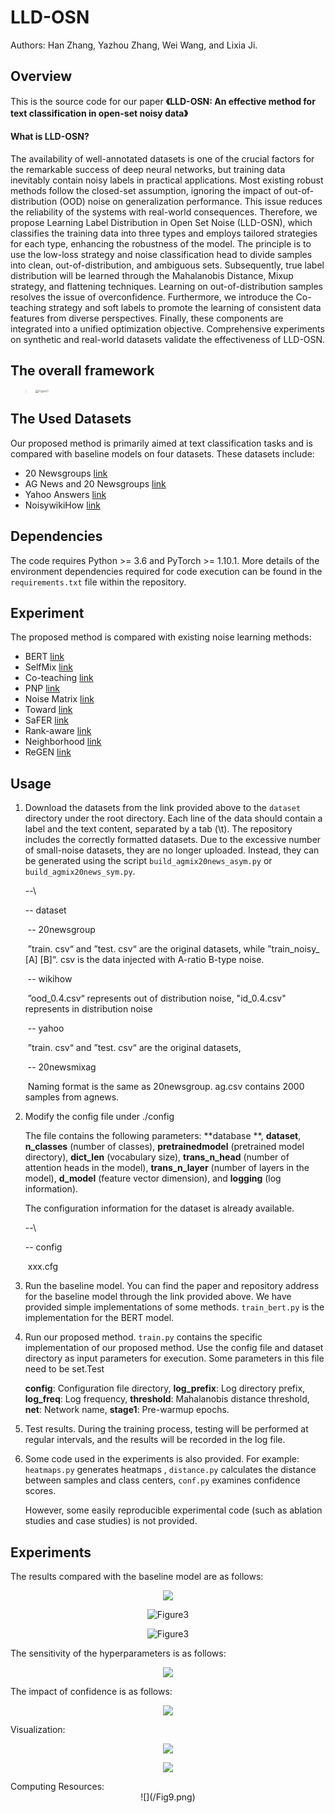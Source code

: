 # LLD-OSN

  Authors: Han Zhang, Yazhou Zhang, Wei Wang, and Lixia Ji.

## Overview

  This is the source code for our paper **《LLD-OSN: An effective method for text classification in open-set noisy data》**



#### **What is LLD-OSN?**

  The availability of well-annotated datasets is one of the crucial factors for the remarkable success of deep neural networks, but training data inevitably contain noisy labels in practical applications. Most existing robust methods follow the closed-set assumption, ignoring the impact of out-of-distribution (OOD) noise on generalization performance. This issue reduces the reliability of the systems with real-world consequences. Therefore, we propose Learning Label Distribution in Open Set Noise (LLD-OSN), which classifies the training data into three types and employs tailored strategies for each type, enhancing the robustness of the model. The principle is to use the low-loss strategy and noise classification head to divide samples into clean, out-of-distribution, and ambiguous sets. Subsequently, true label distribution will be learned through the Mahalanobis Distance, Mixup strategy, and flattening techniques. Learning on out-of-distribution samples resolves the issue of overconfidence. Furthermore, we introduce the Co-teaching strategy and soft labels to promote the learning of consistent data features from diverse perspectives. Finally, these components are integrated into a unified optimization objective. Comprehensive experiments on synthetic and real-world datasets validate the effectiveness of LLD-OSN.

## The overall framework

> <img src="/Fig1.png" alt="Figure1" style="zoom: 33%;" />

## The Used Datasets

  Our proposed method is primarily aimed at text classification tasks and is compared with baseline models on four datasets. These datasets include: 

- 20 Newsgroups [link](http://qwone.com/~jason/20Newsgroups/20news-bydate.tar.gz)
- AG News and 20 Newsgroups  [link](https://paperswithcode.com/dataset/ag-news)  
-  Yahoo Answers [link](https://paperswithcode.com/dataset/yahoo-answers)
- NoisywikiHow [link](https://github.com/tangminji/noisywikihow)

## Dependencies

The code requires Python >= 3.6 and PyTorch >= 1.10.1. More details of the environment dependencies required for code execution can be found in the `requirements.txt` file within the repository.

## Experiment

The proposed method is compared with existing noise learning methods:

- BERT [link](https://eva.fing.edu.uy/pluginfile.php/524749/mod_folder/content/0/BERT%20Pre-training%20of%20Deep%20Bidirectional%20Transformers%20for%20Language%20Understanding.pdf)
- SelfMix  [link](https://arxiv.org/abs/2210.04525)
- Co-teaching  [link](https://proceedings.neurips.cc/paper/2018/hash/a19744e268754fb0148b017647355b7b-Abstract.html)
- PNP [link](https://openaccess.thecvf.com/content/CVPR2022/html/Sun_PNP_Robust_Learning_From_Noisy_Labels_by_Probabilistic_Noise_Prediction_CVPR_2022_paper.html)
- Noise Matrix [link](https://arxiv.org/abs/1903.07507)
- Toward [link](https://www.sciencedirect.com/science/article/pii/S0020025524000732)
- SaFER [link](https://aclanthology.org/2023.acl-industry.38/)
- Rank-aware [link](https://aclanthology.org/2023.tacl-1.45/)
- Neighborhood [link](https://ojs.aaai.org/index.php/AAAI/article/view/26260)
- ReGEN [link](https://aclanthology.org/2023.findings-acl.748/)

## Usage

1. Download the datasets from the link provided above to the `dataset` directory under the root directory. Each line of the data should contain a label and the text content, separated by a tab (\t). The repository includes the correctly formatted datasets. Due to the excessive number of small-noise datasets, they are no longer uploaded. Instead, they can be generated using the script `build_agmix20news_asym.py` or `build_agmix20news_sym.py`.

   --\

      -- dataset

   ​        -- 20newsgroup 

   ​				”train. csv“ and ”test. csv“ are the original datasets, while ”train_noisy_ [A] [B]“. csv is the data injected with A-ratio B-type noise.

   ​        -- wikihow

   ​               ”ood_0.4.csv“ represents out of distribution noise, "id_0.4.csv" represents in distribution noise

   ​        -- yahoo

   ​				”train. csv“ and ”test. csv“ are the original datasets, 

   ​        -- 20newsmixag

   ​              Naming format is the same as 20newsgroup. ag.csv  contains 2000 samples from agnews.

2. Modify the config  file under ./config

   The file contains the following parameters: **database **, **dataset**, **n_classes** (number of classes), **pretrainedmodel** (pretrained model directory), **dict_len** (vocabulary size), **trans_n_head** (number of attention heads in the model), **trans_n_layer** (number of layers in the model), **d_model** (feature vector dimension), and **logging** (log information).

   The configuration information for the dataset is already available.

   --\

      -- config

   ​          xxx.cfg

3. Run the baseline model. You can find the paper and repository address for the baseline model through the link provided above. We have provided simple implementations of some methods. `train_bert.py` is the implementation for the BERT model.

4. Run our proposed method. `train.py` contains the specific implementation of our proposed method. Use the config file and dataset directory as input parameters for execution. Some parameters in this file need to be set.Test 

   **config**: Configuration file directory,
   **log_prefix**: Log directory prefix,
   **log_freq**: Log frequency,
   **threshold**: Mahalanobis distance threshold,
   **net**: Network name,
   **stage1**: Pre-warmup epochs.

5. Test results. During the training process, testing will be performed at regular intervals, and the results will be recorded in the log file.

6. Some code used in the experiments is also provided. For example: `heatmaps.py` generates heatmaps , `distance.py` calculates the distance between samples and class centers, `conf.py` examines confidence scores.

   However, some easily reproducible experimental code (such as ablation studies and case studies) is not provided.

## Experiments

The results compared with the baseline model are as follows:
<div align=center>

![](/Fig2.png)

![Figure3](/Fig3.png)

![Figure3](/Fig4.png)
</div>

The sensitivity of the hyperparameters is as follows:
<div align=center>

![](/Fig5.png)
</div>
The impact of confidence is as follows:
<div align=center>

![](/Fig6.png)
</div>
Visualization:
<div align=center>

![](/Fig7.png)

![](/Fig8.png)
</div>
Computing Resources:
<div align=center>
![](/Fig9.png)
</div>
